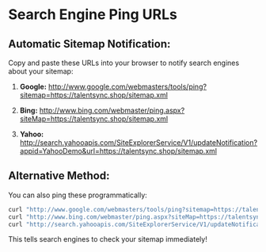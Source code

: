 # Search Engine Ping URLs

## Automatic Sitemap Notification:

Copy and paste these URLs into your browser to notify search engines about your sitemap:

1. **Google:**
   http://www.google.com/webmasters/tools/ping?sitemap=https://talentsync.shop/sitemap.xml

2. **Bing:**
   http://www.bing.com/webmaster/ping.aspx?siteMap=https://talentsync.shop/sitemap.xml

3. **Yahoo:**
   http://search.yahooapis.com/SiteExplorerService/V1/updateNotification?appid=YahooDemo&url=https://talentsync.shop/sitemap.xml

## Alternative Method:
You can also ping these programmatically:

```bash
curl "http://www.google.com/webmasters/tools/ping?sitemap=https://talentsync.shop/sitemap.xml"
curl "http://www.bing.com/webmaster/ping.aspx?siteMap=https://talentsync.shop/sitemap.xml"
curl "http://search.yahooapis.com/SiteExplorerService/V1/updateNotification?appid=YahooDemo&url=https://talentsync.shop/sitemap.xml"
```

This tells search engines to check your sitemap immediately!
